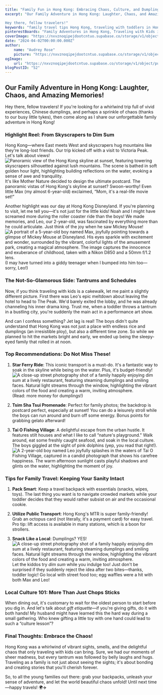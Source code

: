 ```yaml
---
title: "Family Fun in Hong Kong: Embracing Chaos, Culture, and Dumplings on Our Epic Adventure!"
excerpt: "Our Family Adventure in Hong Kong: Laughter, Chaos, and Amazing Memories!

Hey there, fellow travelers!"
keywords: "family travel tips Hong Kong, traveling with toddlers in Hong Kong, best family activities in Hong Kong, Hong Kong Disneyland tips, things to do with kids in Hong Kong, family-friendly attractions Hong Kong, Hong Kong travel itinerary for families, how to travel with kids, Hong Kong travel guide for families, must-see places in Hong Kong, kids activities Hong Kong, family-friendly dining in Hong Kong, local culture in Hong Kong, Hong Kong public transport for families, packing tips for family travel, family adventure in Hong Kong, visiting Hong Kong with children, Hong Kong food for kids, fun things to do in Hong Kong, family-friendly travel destinations, exploring Hong Kong with kids, Hong Kong dim sum for families"
pinterestBoards: "Family Adventures in Hong Kong, Traveling with Kids in Asia, Family Travel Inspiration, Exploring Hong Kong with Children"
coverImage: "https://nxvznoqipejdootcntuo.supabase.co/storage/v1/object/public/travel-blog-images/image_52_0.png"
date: "2024-04-02T00:00:00.000Z"
author:
    name: "Audrey Rose"
    picture: "https://nxvznoqipejdootcntuo.supabase.co/storage/v1/object/public/character-reference/audrey_avatar_square.png?t=2024-12-21T13%3A26%3A30.307Z"
ogImage:
    url: "https://nxvznoqipejdootcntuo.supabase.co/storage/v1/object/public/travel-blog-images/image_52_0.png"
blogPostID: "52"
---
```

    

## Our Family Adventure in Hong Kong: Laughter, Chaos, and Amazing Memories!

Hey there, fellow travelers! If you're looking for a whirlwind trip full of vivid experiences, Chinese dumplings, and perhaps a sprinkle of chaos (thanks to our busy little tykes), then come along as I share our unforgettable family adventure in Hong Kong!

### Highlight Reel: From Skyscrapers to Dim Sum

Hong Kong—where East meets West and skyscrapers hug mountains like they're long-lost friends. Our trip kicked off with a visit to Victoria Peak. Let's talk about views! ![Panoramic view of the Hong Kong skyline at sunset, featuring towering skyscrapers silhouetted against lush mountains. The scene is bathed in soft golden hour light, highlighting building reflections on the water, evoking a sense of awe and tranquility.](https://nxvznoqipejdootcntuo.supabase.co/storage/v1/object/public/travel-blog-images/image_52_0.png) It's like Mother Nature decided to design the ultimate postcard. The panoramic vistas of Hong Kong's skyline at sunset? Swoon-worthy! Even little Max (my almost 6-year-old) exclaimed, “Mom, it's a real-life movie set!”

Another highlight was our day at Hong Kong Disneyland. If you're planning to visit, let me tell you—it's not just for the little kids! Noah and I might have screamed more during the roller coaster ride than the boys! We made memories, and Leo, our 2-year-old, was fascinated by everything more than he could articulate. Just think of the joy when he saw Mickey Mouse! ![A portrait of a 5-year-old boy named Max, joyfully pointing towards a glimpse of Mickey Mouse at Disneyland. His eyes sparkle with excitement and wonder, surrounded by the vibrant, colorful lights of the amusement park, creating a magical atmosphere. The image captures the innocence and exuberance of childhood, taken with a Nikon D850 and a 50mm f/1.2 lens.](https://nxvznoqipejdootcntuo.supabase.co/storage/v1/object/public/travel-blog-images/image_52_2.png) (I may have turned into a giddy teenager when I bumped into him too—sorry, Leo!)

### The Not-So-Glamorous Side: Tantrums and Schedules

Now, if you think traveling with kids is a cakewalk, let me paint a slightly different picture. First there was Leo's epic meltdown about leaving the hotel to head to The Peak. We'd barely exited the lobby, and he was already channeling his inner drama king. Trust me, when a toddler throws a tantrum in a bustling city, you're suddenly the main act in a performance art show.

And can I confess something? Jet lag is real! The boys didn't quite understand that Hong Kong was not just a place with endless rice and dumplings (an irresistible ploy), but also a different time zone. So while we planned to hit the markets bright and early, we ended up being the sleepy-eyed family that rolled in at noon. 

### Top Recommendations: Do Not Miss These!

1. **Star Ferry Ride**: This iconic transport is a must-do. It's a fantastic way to soak in the skyline while being on the water. Plus, it's budget-friendly! ![A close-up street photography shot of a family happily enjoying dim sum at a lively restaurant, featuring steaming dumplings and smiling faces. Natural light streams through the window, highlighting the vibrant colors of the food and creating a warm, inviting atmosphere.](https://nxvznoqipejdootcntuo.supabase.co/storage/v1/object/public/travel-blog-images/image_52_1.png) (Read: more money for dumplings!)

2. **Tsim Sha Tsui Promenade**: Perfect for family photos; the backdrop is postcard perfect, especially at sunset! You can do a leisurely stroll while the boys can run around and burn off some energy. Bonus points for grabbing gelato afterward!

3. **Tai O Fishing Village**: A delightful escape from the urban hustle. It features stilt houses and what I like to call “nature's playground." Walk around, eat some freshly caught seafood, and soak in the local culture. The boys giggled at the sight of pink dolphins (yep, you read that right!). ![A 2-year-old boy named Leo joyfully splashes in the waters of Tai O Fishing Village, captured in a candid photograph that shows his carefree happiness. The warm afternoon sunlight casts playful shadows and glints on the water, highlighting the moment of joy.](https://nxvznoqipejdootcntuo.supabase.co/storage/v1/object/public/travel-blog-images/image_52_3.png)

### Tips for Family Travel: Keeping Your Sanity Intact

1. **Pack Smart**: Keep a travel backpack with essentials (snacks, wipes, toys). The last thing you want is to navigate crowded markets while your toddler decides that they would rather subsist on air and the occasional cookie.

2. **Utilize Public Transport**: Hong Kong's MTR is super family-friendly! Grab an octopus card (not literally, it's a payment card) for easy travel. Pro tip: lift access is available in many stations, which is a boon for strollers.

3. **Snack Like a Local**: Dumplings? YES! ![A close-up street photography shot of a family happily enjoying dim sum at a lively restaurant, featuring steaming dumplings and smiling faces. Natural light streams through the window, highlighting the vibrant colors of the food and creating a warm, inviting atmosphere.](https://nxvznoqipejdootcntuo.supabase.co/storage/v1/object/public/travel-blog-images/image_52_1.png) Let the kiddos try *dim sum* while you indulge too! Just don't be surprised if they suddenly reject the idea after two bites—thanks, toddler logic! Go local with street food too; egg waffles were a hit with both Max and Leo!

### Local Culture 101: More Than Just Chops Sticks

When dining out, it's customary to wait for the oldest person to start before you dig in. And let's talk about *gift etiquette*—if you're giving gifts, do it with both hands! My husband might have learned this the hard way during a small gathering. Who knew gifting a little toy with one hand could lead to such a “culture lesson”?

### Final Thoughts: Embrace the Chaos!

Hong Kong was a whirlwind of vibrant sights, smells, and the delightful chaos that only traveling with kids can bring. Sure, we had our moments of sheer madness, but every tantrum was followed by belly laughs and hugs. Traveling as a family is not just about seeing the sights; it's about bonding and creating stories that you'll cherish forever.

So, to all the young families out there: grab your backpacks, unleash your sense of adventure, and let the world beautiful chaos unfold! Until next time—happy travels! 🌍✈️